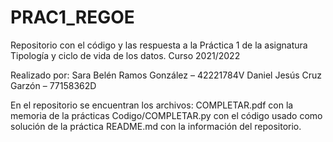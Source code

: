 # PRAC1_REGOE
Repositorio con el código y las respuesta a la Práctica 1 de la asignatura Tipología y ciclo de vida de los datos. 
Curso 2021/2022

Realizado por: 
Sara Belén Ramos González – 42221784V
Daniel Jesús Cruz Garzón – 77158362D

En el repositorio se encuentran los archivos:
COMPLETAR.pdf con la memoria de la prácticas
Codigo/COMPLETAR.py con el código usado como solución de la práctica
README.md con la información del repositorio.
